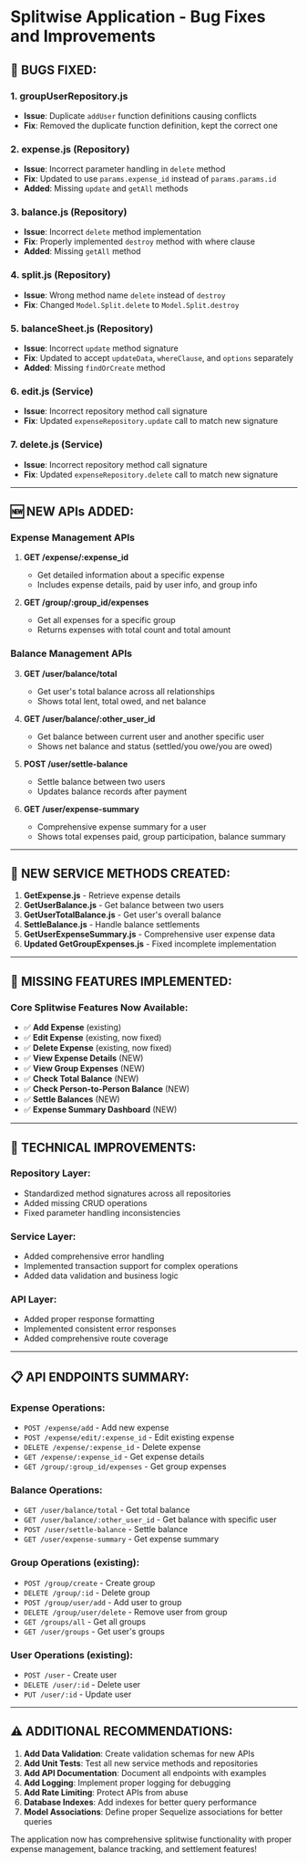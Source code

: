 # Splitwise Application - Bug Fixes and Improvements

## 🐛 **BUGS FIXED:**

### 1. **groupUserRepository.js**
- **Issue**: Duplicate `addUser` function definitions causing conflicts
- **Fix**: Removed the duplicate function definition, kept the correct one

### 2. **expense.js (Repository)**
- **Issue**: Incorrect parameter handling in `delete` method
- **Fix**: Updated to use `params.expense_id` instead of `params.params.id`
- **Added**: Missing `update` and `getAll` methods

### 3. **balance.js (Repository)**
- **Issue**: Incorrect `delete` method implementation
- **Fix**: Properly implemented `destroy` method with where clause
- **Added**: Missing `getAll` method

### 4. **split.js (Repository)**
- **Issue**: Wrong method name `delete` instead of `destroy`
- **Fix**: Changed `Model.Split.delete` to `Model.Split.destroy`

### 5. **balanceSheet.js (Repository)**
- **Issue**: Incorrect `update` method signature
- **Fix**: Updated to accept `updateData`, `whereClause`, and `options` separately
- **Added**: Missing `findOrCreate` method

### 6. **edit.js (Service)**
- **Issue**: Incorrect repository method call signature
- **Fix**: Updated `expenseRepository.update` call to match new signature

### 7. **delete.js (Service)**
- **Issue**: Incorrect repository method call signature
- **Fix**: Updated `expenseRepository.delete` call to match new signature

---

## 🆕 **NEW APIs ADDED:**

### **Expense Management APIs**

1. **GET /expense/:expense_id**
   - Get detailed information about a specific expense
   - Includes expense details, paid by user info, and group info

2. **GET /group/:group_id/expenses**
   - Get all expenses for a specific group
   - Returns expenses with total count and total amount

### **Balance Management APIs**

3. **GET /user/balance/total**
   - Get user's total balance across all relationships
   - Shows total lent, total owed, and net balance

4. **GET /user/balance/:other_user_id**
   - Get balance between current user and another specific user
   - Shows net balance and status (settled/you owe/you are owed)

5. **POST /user/settle-balance**
   - Settle balance between two users
   - Updates balance records after payment

6. **GET /user/expense-summary**
   - Comprehensive expense summary for a user
   - Shows total expenses paid, group participation, balance summary

---

## 🔧 **NEW SERVICE METHODS CREATED:**

1. **GetExpense.js** - Retrieve expense details
2. **GetUserBalance.js** - Get balance between two users
3. **GetUserTotalBalance.js** - Get user's overall balance
4. **SettleBalance.js** - Handle balance settlements
5. **GetUserExpenseSummary.js** - Comprehensive user expense data
6. **Updated GetGroupExpenses.js** - Fixed incomplete implementation

---

## 🎯 **MISSING FEATURES IMPLEMENTED:**

### Core Splitwise Features Now Available:
- ✅ **Add Expense** (existing)
- ✅ **Edit Expense** (existing, now fixed)
- ✅ **Delete Expense** (existing, now fixed)
- ✅ **View Expense Details** (NEW)
- ✅ **View Group Expenses** (NEW)
- ✅ **Check Total Balance** (NEW)
- ✅ **Check Person-to-Person Balance** (NEW)
- ✅ **Settle Balances** (NEW)
- ✅ **Expense Summary Dashboard** (NEW)

---

## 🚀 **TECHNICAL IMPROVEMENTS:**

### Repository Layer:
- Standardized method signatures across all repositories
- Added missing CRUD operations
- Fixed parameter handling inconsistencies

### Service Layer:
- Added comprehensive error handling
- Implemented transaction support for complex operations
- Added data validation and business logic

### API Layer:
- Added proper response formatting
- Implemented consistent error responses
- Added comprehensive route coverage

---

## 📋 **API ENDPOINTS SUMMARY:**

### Expense Operations:
- `POST /expense/add` - Add new expense
- `POST /expense/edit/:expense_id` - Edit existing expense
- `DELETE /expense/:expense_id` - Delete expense
- `GET /expense/:expense_id` - Get expense details
- `GET /group/:group_id/expenses` - Get group expenses

### Balance Operations:
- `GET /user/balance/total` - Get total balance
- `GET /user/balance/:other_user_id` - Get balance with specific user
- `POST /user/settle-balance` - Settle balance
- `GET /user/expense-summary` - Get expense summary

### Group Operations (existing):
- `POST /group/create` - Create group
- `DELETE /group/:id` - Delete group
- `POST /group/user/add` - Add user to group
- `DELETE /group/user/delete` - Remove user from group
- `GET /groups/all` - Get all groups
- `GET /user/groups` - Get user's groups

### User Operations (existing):
- `POST /user` - Create user
- `DELETE /user/:id` - Delete user
- `PUT /user/:id` - Update user

---

## ⚠️ **ADDITIONAL RECOMMENDATIONS:**

1. **Add Data Validation**: Create validation schemas for new APIs
2. **Add Unit Tests**: Test all new service methods and repositories
3. **Add API Documentation**: Document all endpoints with examples
4. **Add Logging**: Implement proper logging for debugging
5. **Add Rate Limiting**: Protect APIs from abuse
6. **Database Indexes**: Add indexes for better query performance
7. **Model Associations**: Define proper Sequelize associations for better queries

The application now has comprehensive splitwise functionality with proper expense management, balance tracking, and settlement features!